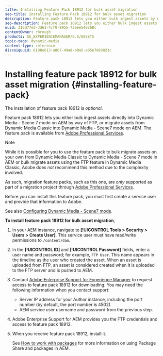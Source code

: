 ```yaml
---
title: Installing Feature Pack 18912 for bulk asset migration
seo-title: Installing Feature Pack 18912 for bulk asset migration
description: Feature pack 18912 lets you either bulk ingest assets by way of FTP, or migrate assets from Dynamic Media Classic to Dynamic Media in AEM. This optional feature pack is available from Adobe support.
seo-description: Feature pack 18912 lets you either bulk ingest assets by way of FTP, or migrate assets from Dynamic Media Classic to Dynamic Media in AEM. This optional feature pack is available from Adobe support.
uuid: 316d77e3-3d61-4cf0-8955-726ee54e268c
contentOwner: rbrough
products: SG_EXPERIENCEMANAGER/6.5/ASSETS
topic-tags: dynamic-media
content-type: reference
discoiquuid: 6198e613-a867-49a8-b9a5-a05e7889821c
---
```


# Installing feature pack 18912 for bulk asset migration {#installing-feature-pack}

The installation of feature pack 18912 is _optional_.

Feature pack 18912 lets you either bulk ingest assets directly into Dynamic Media - Scene 7 mode on AEM by way of FTP, or migrate assets from Dynamic Media Classic into Dynamic Media - Scene7 mode on AEM. The feature pack is available from [Adobe Professional Services](https://www.adobe.com/experience-cloud/consulting-services.html).

>[!NOTE]
>
>While it is possible for you to use the feature pack to bulk migrate assets on your own from Dynamic Media Classic to Dynamic Media - Scene 7 mode in AEM or bulk migrate assets using the FTP feature in Dynamic Media Classic, Adobe does *not* recommend this method due to the complexity involved.
>
>As such, migration feature packs, such as this one, are *only* supported as part of a migration project through [Adobe Professional Services](https://www.adobe.com/experience-cloud/consulting-services.html).

Before you can install this feature pack, you must first create a service user and provide that information to Adobe.

See also [Configuring Dynamic Media - Scene7 mode](https://helpx.adobe.com/experience-manager/6-4/assets/using/config-dms7.html).

**To install feature pack 18912 for bulk asset migration**,

1. In your AEM instance, navigate to **[!UICONTROL Tools > Security > Users > Create User]**. This service user must have read/write permissions to `/content/dam`.
1. In the **[!UICONTROL ID]** and **[!UICONTROL Password]** fields, enter a user name and password; for example, `FTP User`. This name appears in the timeline as the user who created the asset. When an asset is uploaded from FTP, an asset is considered created when it is uploaded to the FTP server and is pushed to AEM.
1. Contact [Adobe Enterprise Support for Experience Manager](https://helpx.adobe.com/contact/enterprise-support.ec.html) to request access to feature pack 18912 for downloading. You may need the following information when you contact support:

    * Server IP address for your Author instance, including the port number (by default, the port number is 4502).
    * AEM service user username and password from the previous step.

1. Adobe Enterprise Support for AEM provides you the FTP credentials and access to feature pack 18912.

1. When you receive feature pack 18912, install it.

   See [How to work with packages](/help/sites-administering/package-manager.md) for more information on using Package Share and packages in AEM.

